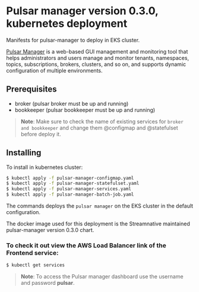 # Pulsar manager version 0.3.0, kubernetes deployment

Manifests for pulsar-manager to deploy in EKS cluster.

[Pulsar Manager](https://pulsar.apache.org/docs/en/administration-pulsar-manager/) is a web-based GUI management and monitoring tool that helps administrators and users manage and monitor tenants, namespaces, topics, subscriptions, brokers, clusters, and so on, and supports dynamic configuration of multiple environments.

## Prerequisites

- broker (pulsar broker must be up and running)
- bookkeeper (pulsar bookkeeper must be up and running)

> **Note**: Make sure to check the name of existing services for `broker and bookkeeper` and change them @configmap and @statefulset before deploy it.

## Installing

To install in kubernetes cluster:

```bash
$ kubectl apply -f pulsar-manager-configmap.yaml
$ kubectl apply -f pulsar-manager-statefulset.yaml
$ kubectl apply -f pulsar-manager-services.yaml
$ kubectl apply -f pulsar-manager-batch-job.yaml
```

The commands deploys the `pulsar manager` on the EKS cluster in the default configuration.

The docker image used for this deployment is the Streamnative maintained pulsar-manager version 0.3.0 chart.

### To check it out view the AWS Load Balancer link of the Frontend service:

```bash
$ kubectl get services
```
> **Note**: To access the Pulsar manager dashboard use the username and password **pulsar**.
